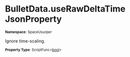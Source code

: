 # BulletData.useRawDeltaTime JsonProperty

<small>**Namespace**: SpaceUsurper</small>

Ignore time-scaling.

<small>**Property Type**: ScriptFunc&lt;[bool](https://docs.microsoft.com/en-us/dotnet/api/system.boolean?view=netframework-4.5)&gt;</small>

